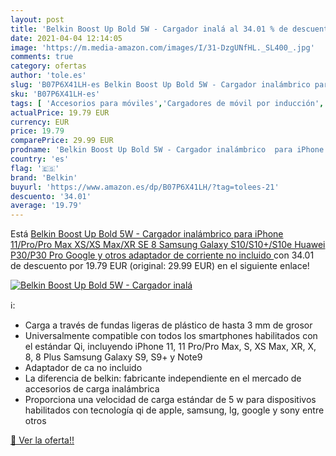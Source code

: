 ```yaml
---
layout: post
title: 'Belkin Boost Up Bold 5W - Cargador inalá al 34.01 % de descuento'
date: 2021-04-04 12:14:05
image: 'https://m.media-amazon.com/images/I/31-DzgUNfHL._SL400_.jpg'
comments: true
category: ofertas
author: 'tole.es'
slug: 'B07P6X41LH-es Belkin Boost Up Bold 5W - Cargador inalámbrico para iPhone...'
sku: 'B07P6X41LH-es'
tags: [ 'Accesorios para móviles','Cargadores de móvil por inducción','Cargadores para móviles','Comunicación móvil y accesorios','Electrónica','belkin','iphone', ]
actualPrice: 19.79 EUR
currency: EUR
price: 19.79
comparePrice: 29.99 EUR
prodname: 'Belkin Boost Up Bold 5W - Cargador inalámbrico  para iPhone 11/Pro/Pro Max  XS/XS Max/XR  SE  8  Samsung Galaxy S10/S10+/S10e  Huawei P30/P30 Pro  Google y otros  adaptador de corriente no incluido '
country: 'es'
flag: '🇪🇸'
brand: 'Belkin'
buyurl: 'https://www.amazon.es/dp/B07P6X41LH/?tag=tolees-21'
descuento: '34.01'
average: '19.79'
---
```


Está [Belkin Boost Up Bold 5W - Cargador inalámbrico  para iPhone 11/Pro/Pro Max  XS/XS Max/XR  SE  8  Samsung Galaxy S10/S10+/S10e  Huawei P30/P30 Pro  Google y otros  adaptador de corriente no incluido ](https://www.amazon.es/dp/B07P6X41LH/?tag=tolees-21) con 34.01 de descuento por 19.79 EUR (original: 29.99 EUR) en el siguiente enlace!

[![Belkin Boost Up Bold 5W - Cargador inalá](https://m.media-amazon.com/images/I/31-DzgUNfHL._SL400_.jpg)](https://www.amazon.es/dp/B07P6X41LH/?tag=tolees-21)

ℹ️:

- Carga a través de fundas ligeras de plástico de hasta 3 mm de grosor
- Universalmente compatible con todos los smartphones habilitados con el estándar Qi, incluyendo iPhone 11, 11 Pro/Pro Max, S, XS Max, XR, X, 8, 8 Plus Samsung Galaxy S9, S9+ y Note9
- Adaptador de ca no incluido
- La diferencia de belkin: fabricante independiente en el mercado de accesorios de carga inalámbrica
- Proporciona una velocidad de carga estándar de 5 w para dispositivos habilitados con tecnología qi de apple, samsung, lg, google y sony entre otros

[🛒 Ver la oferta!!](https://www.amazon.es/dp/B07P6X41LH/?tag=tolees-21)
